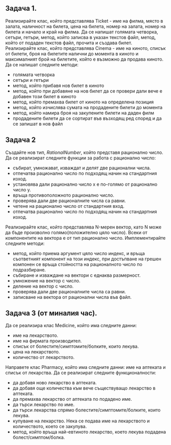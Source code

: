 ## Задача 1.
Реализирайте клас, който представлява Ticket - име на филма, място в залата, наличност на билета, цена на билета, номер на залата, номер на билета и начало и край на филма. Да се напишат голямата четворка, сетъри, гетъри, метод, който записва в указан текстов файл, метод, който от подаден текстов файл, прочита и създава билет. </br>
Реализирайте клас, който представлява Cinema - име на киното, списък от билети, броя на билетите налични до момента в киното и максималният брой на билетите, който е възможно да продава киното. Да се напишат следните методи:
- голямата четворка
- сетъри и гетъри
- метод, който прибавя нов билет в киното
- метод, който при добавяне на нов билет да се провери дали вече е добавен този билет в киното
- метод, който премахва билет от киното на определена позиция 
- метод, който изчислява сумата на продадените билети до момента
- метод, който намира броя на закупените билети на даден филм
- продадените билети да се сортират във възходящ ред според и да се запишат в нов файл

## Задача 2 
Създайте нов тип, *RationalNumber*, който представя рационално число. Да се реализират следните функции за работа с рационално число: </br>
- събират, умножават, изваждат и делят две рационални числа. </br>
- отпечатва рационално число по подходящ начин на стандартния изход. </br>
- установява дали рационално число x е по-голямо от рационално число y. </br>
- връща противоположното рационално число. </br>
- проверява дали две рационалните числа са равни. </br>
- четене на рационално число от стандартния вход. </br>
- отпечатва рационално число по подходящ начин на стандартния изход. </br>

Реализирайте клас, който представлява N-мерен вектор, като N може да бъде произволно голямо(положително цяло число). Всеки от компонентите на вектора е от тип рационално число. Имплементирайте следните методи:  
- метод, който приема аргумент цяло число индекс, и връща съответният компонент на този индекс, при достъпване на грешен компонен се връща стойността на рационалното число по подразбиране. </br>
- събиране и изваждане на вектори с еднаква размерност. </br>
- умножение на вектор с число. </br>
- деление на вектор с число. </br>
- проверява дали две рационалните числа са равни. </br>
- записване на вектора от рационални числа във файл. </br>

## Задача 3 (от миналия час).
Да се реализира клас Medicine, който има следните данни:
- име на лекарството.
- име на фирмата производител.
- списък от болестите/симптомите/болките, които лекува.
- цена на лекарството.
- количество от лекарството.

Направете клас Pharmacy, който има следните данни: име на аптеката и списък от лекарства.
Да се реализират следните функционалности:
- да добавя ново лекарство в аптеката.
- да добавя още количества към вече съществуващо лекарство в аптеката.
- да премахва лекарство от аптеката по подадено име.
- да търси лекарство по име.
- да търси лекарства спрямо болестите/симптомите/болките, които лекува.
- купуване на лекарство. Нека се подава име на лекарството и количеството, което се закупува.
- метод, който връща най-евтиното лекарство, което лекува подадена болест/симптом/болка.

